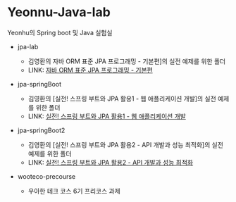 # Yeonnu-Java-lab
Yeonhu의 Spring boot 및 Java 실험실

- jpa-lab
  - 김영환의 자바 ORM 표준 JPA 프로그래밍 - 기본편]의 실전 예제를 위한 폴더
  - LINK: [자바 ORM 표준 JPA 프로그래밍 - 기본편](https://www.inflearn.com/course/ORM-JPA-Basic)

- jpa-springBoot
  - 김영환의 [실전! 스프링 부트와 JPA 활용1 - 웹 애플리케이션 개발]의 실전 예제를 위한 폴더
  - LINK: [실전! 스프링 부트와 JPA 활용1 - 웹 애플리케이션 개발](https://www.inflearn.com/course/스프링부트-JPA-활용-1)

- jpa-springBoot2
  - 김영환의 [실전! 스프링 부트와 JPA 활용2 - API 개발과 성능 최적화]의 실전 예제를 위한 폴더
  - LINK: [실전! 스프링 부트와 JPA 활용2 - API 개발과 성능 최적화](https://www.inflearn.com/course/스프링부트-JPA-API개발-성능최적화)

- wooteco-precourse
  - 우아한 테크 코스 6기 프리코스 과제
